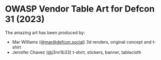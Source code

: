 OWASP Vendor Table Art for Defcon 31 (2023)
=

The amazing art has been produced by:

* Mar Williams (@mar@defcon.social) 3d renders, original concept and t-shirt
* Jennifer Chavez (@j3nn1b33) t-shirt, stickers, banner, tablecloth
